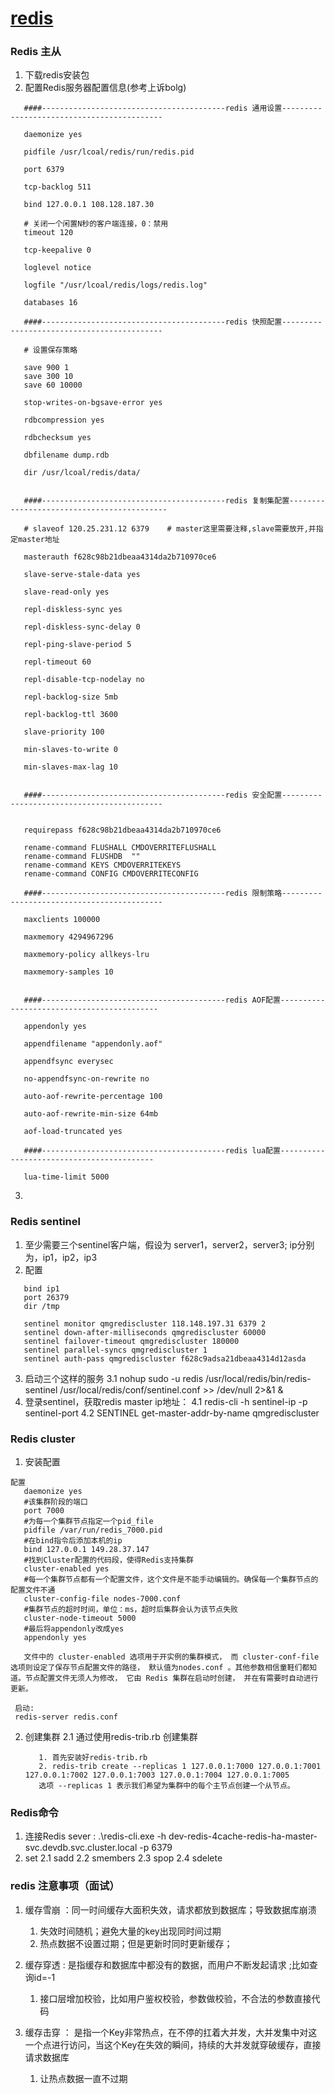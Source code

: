 # [redis](https://blog.fudenglong.site/2017/06/23/redis%E8%BF%90%E7%BB%B4%EF%BC%8C%E5%89%AF%E6%9C%AC%EF%BC%8C%E9%AB%98%E5%8F%AF%E7%94%A8/)
### Redis 主从
1. 下载redis安装包
2. 配置Redis服务器配置信息(参考上诉bolg)
 ```
    ####-----------------------------------------redis 通用设置-------------------------------------------

    daemonize yes

    pidfile /usr/lcoal/redis/run/redis.pid

    port 6379

    tcp-backlog 511

    bind 127.0.0.1 108.128.187.30

    # 关闭一个闲置N秒的客户端连接，0：禁用
    timeout 120

    tcp-keepalive 0

    loglevel notice

    logfile "/usr/lcoal/redis/logs/redis.log"

    databases 16

    ####-----------------------------------------redis 快照配置-------------------------------------------

    # 设置保存策略

    save 900 1
    save 300 10
    save 60 10000

    stop-writes-on-bgsave-error yes

    rdbcompression yes

    rdbchecksum yes

    dbfilename dump.rdb

    dir /usr/lcoal/redis/data/


    ####-----------------------------------------redis 复制集配置-------------------------------------------

    # slaveof 120.25.231.12 6379    # master这里需要注释,slave需要放开,并指定master地址

    masterauth f628c98b21dbeaa4314da2b710970ce6

    slave-serve-stale-data yes

    slave-read-only yes

    repl-diskless-sync yes

    repl-diskless-sync-delay 0

    repl-ping-slave-period 5

    repl-timeout 60

    repl-disable-tcp-nodelay no

    repl-backlog-size 5mb

    repl-backlog-ttl 3600

    slave-priority 100

    min-slaves-to-write 0

    min-slaves-max-lag 10


    ####-----------------------------------------redis 安全配置-------------------------------------------


    requirepass f628c98b21dbeaa4314da2b710970ce6

    rename-command FLUSHALL CMDOVERRITEFLUSHALL
    rename-command FLUSHDB  ""              
    rename-command KEYS CMDOVERRITEKEYS                 
    rename-command CONFIG CMDOVERRITECONFIG          

    ####-----------------------------------------redis 限制策略-------------------------------------------

    maxclients 100000

    maxmemory 4294967296

    maxmemory-policy allkeys-lru

    maxmemory-samples 10


    ####-----------------------------------------redis AOF配置-------------------------------------------

    appendonly yes

    appendfilename "appendonly.aof"

    appendfsync everysec

    no-appendfsync-on-rewrite no

    auto-aof-rewrite-percentage 100

    auto-aof-rewrite-min-size 64mb

    aof-load-truncated yes

    ####-----------------------------------------redis lua配置------------------------------------------

    lua-time-limit 5000
 ```
3. 
### Redis sentinel
1. 至少需要三个sentinel客户端，假设为 server1，server2，server3; ip分别为，ip1，ip2，ip3
2. 配置
 ```
    bind ip1
    port 26379
    dir /tmp

    sentinel monitor qmgrediscluster 118.148.197.31 6379 2
    sentinel down-after-milliseconds qmgrediscluster 60000
    sentinel failover-timeout qmgrediscluster 180000
    sentinel parallel-syncs qmgrediscluster 1
    sentinel auth-pass qmgrediscluster f628c9adsa21dbeaa4314d12asda
 ```
3. 启动三个这样的服务
    3.1 nohup sudo -u redis /usr/local/redis/bin/redis-sentinel /usr/local/redis/conf/sentinel.conf >> /dev/null 2>&1 &
4. 登录sentinel，获取redis master ip地址：
    4.1 redis-cli -h sentinel-ip -p sentinel-port
    4.2 SENTINEL get-master-addr-by-name qmgrediscluster


### Redis cluster
1. 安装配置
 ```
 配置
    daemonize yes
    #该集群阶段的端口
    port 7000
    #为每一个集群节点指定一个pid_file
    pidfile /var/run/redis_7000.pid
    #在bind指令后添加本机的ip
    bind 127.0.0.1 149.28.37.147
    #找到Cluster配置的代码段，使得Redis支持集群
    cluster-enabled yes
    #每一个集群节点都有一个配置文件，这个文件是不能手动编辑的。确保每一个集群节点的配置文件不通
    cluster-config-file nodes-7000.conf
    #集群节点的超时时间，单位：ms，超时后集群会认为该节点失败
    cluster-node-timeout 5000
    #最后将appendonly改成yes
    appendonly yes

    文件中的 cluster-enabled 选项用于开实例的集群模式， 而 cluster-conf-file 选项则设定了保存节点配置文件的路径， 默认值为nodes.conf 。其他参数相信童鞋们都知道。节点配置文件无须人为修改， 它由 Redis 集群在启动时创建， 并在有需要时自动进行更新。

  启动: 
  redis-server redis.conf
 ```
 
 2. 创建集群
    2.1 通过使用redis-trib.rb 创建集群
     ```
        1. 首先安装好redis-trib.rb
        2. redis-trib create --replicas 1 127.0.0.1:7000 127.0.0.1:7001 127.0.0.1:7002 127.0.0.1:7003 127.0.0.1:7004 127.0.0.1:7005
        选项 --replicas 1 表示我们希望为集群中的每个主节点创建一个从节点。
     ```

### Redis命令
1. 连接Redis sever : .\redis-cli.exe  -h dev-redis-4cache-redis-ha-master-svc.devdb.svc.cluster.local -p 6379
2. set
    2.1 sadd
    2.2 smembers
    2.3 spop
    2.4 sdelete

### redis 注意事项（面试）
1. 缓存雪崩 ：同一时间缓存大面积失效，请求都放到数据库；导致数据库崩溃
   1. 失效时间随机；避免大量的key出现同时间过期
   2. 热点数据不设置过期；但是更新时同时更新缓存；

2. 缓存穿透 : 是指缓存和数据库中都没有的数据，而用户不断发起请求 ;比如查询id=-1
   1. 接口层增加校验，比如用户鉴权校验，参数做校验，不合法的参数直接代码

3. 缓存击穿 ： 是指一个Key非常热点，在不停的扛着大并发，大并发集中对这一个点进行访问，当这个Key在失效的瞬间，持续的大并发就穿破缓存，直接请求数据库
   1. 让热点数据一直不过期